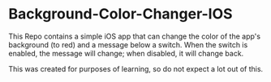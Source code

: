 # Background-Color-Changer-IOS
This Repo contains a simple iOS app that can change the color of the app's background (to red) and a message below a switch. When the switch is enabled, the message will change; when disabled, it will change back.

This was created for purposes of learning, so do not expect a lot out of this.
